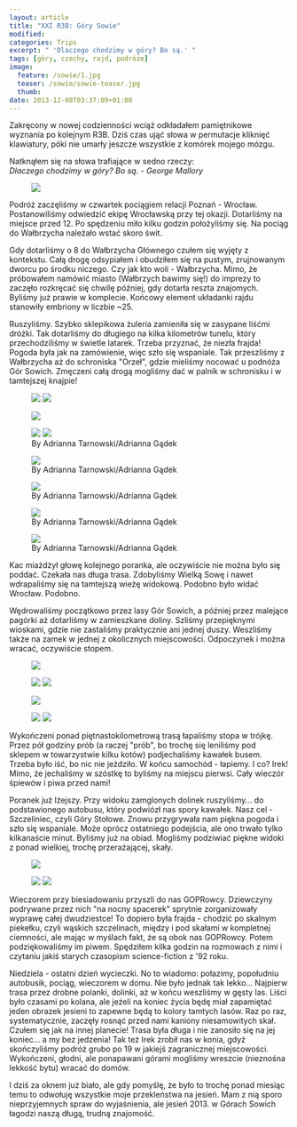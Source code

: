 ```yaml
---
layout: article
title: "XXI R3B: Góry Sowie"
modified:
categories: Trips
excerpt: " 'Dlaczego chodzimy w góry? Bo są.' "
tags: [góry, czechy, rajd, podróże]
image:
  feature: /sowie/1.jpg
  teaser: /sowie/sowie-teaser.jpg
  thumb:
date: 2013-12-08T03:37:09+01:00
---
```


Zakręcony w nowej codzienności wciąż odkładałem pamiętnikowe wyznania po kolejnym R3B. Dziś czas ująć słowa w permutacje kliknięć klawiatury, póki nie umarły jeszcze wszystkie z komórek mojego mózgu.

Natknąłem się na słowa trafiające w sedno rzeczy: <br>
<i>Dlaczego chodzimy w góry? Bo są. - George Mallory</i>

<figure class>
	<img src="http://nikodamn.github.io/images/sowie/3.jpg">
</figure>

Podróż zaczęliśmy w czwartek pociągiem relacji Poznań - Wrocław. Postanowiliśmy odwiedzić ekipę Wrocławską przy tej okazji. Dotarliśmy na miejsce przed 12. Po spędzeniu miło kilku godzin położyliśmy się. Na pociąg do Wałbrzycha należało wstać skoro świt.

Gdy dotarliśmy o 8 do Wałbrzycha Głównego czułem się wyjęty z kontekstu. Całą drogę odsypiałem i obudziłem się na pustym, zrujnowanym dworcu po środku niczego. Czy jak kto woli - Wałbrzycha. Mimo, że próbowałem namówić miasto (Wałbrzych bawimy się!) do imprezy to zaczęło rozkręcać się chwilę później, gdy dotarła reszta znajomych. Byliśmy już prawie w komplecie. Końcowy element układanki rajdu stanowiły embriony w liczbie ~25.

Ruszyliśmy. Szybko sklepikowa żuleria zamieniła się w zasypane liśćmi dróżki. Tak dotarliśmy do długiego na kilka kilometrów tunelu, który przechodziliśmy w świetle latarek. Trzeba przyznać, że niezła frajda! Pogoda była jak na zamówienie, więc szło się wspaniale. Tak przeszliśmy z Wałbrzycha aż do schroniska "Orzeł", gdzie mieliśmy nocować u podnóża Gór Sowich. Zmęczeni całą drogą mogliśmy dać w palnik w schronisku i w tamtejszej knajpie!

<figure class="half">
	<img src="http://nikodamn.github.io/images/sowie/4.jpg">
	<img src="http://nikodamn.github.io/images/sowie/2.jpg">
</figure>

<figure class>
	<img src="http://nikodamn.github.io/images/sowie/5.jpg">
</figure>

<figure class="half">
	<img src="http://nikodamn.github.io/images/sowie/a1.jpg">
	<img src="http://nikodamn.github.io/images/sowie/a2.jpg">
	<figcaption>By Adrianna Tarnowski/Adrianna Gądek</figcaption>
</figure>

<figure>
	<img src="http://nikodamn.github.io/images/sowie/a3.jpg">
	<figcaption>By Adrianna Tarnowski/Adrianna Gądek</figcaption>
</figure>

<figure>
	<img src="http://nikodamn.github.io/images/sowie/a4.jpg">
	<figcaption>By Adrianna Tarnowski/Adrianna Gądek</figcaption>
</figure>

<figure>
	<img src="http://nikodamn.github.io/images/sowie/a6.jpg">
	<figcaption>By Adrianna Tarnowski/Adrianna Gądek</figcaption>
</figure>

<figure>
	<img src="http://nikodamn.github.io/images/sowie/a7.jpg">
	<figcaption>By Adrianna Tarnowski/Adrianna Gądek</figcaption>
</figure>

Kac miażdżył głowę kolejnego poranka, ale oczywiście nie można było się poddać. Czekała nas długa trasa. Zdobyliśmy Wielką Sowę i nawet wdrapaliśmy się na tamtejszą wieżę widokową. Podobno było widać Wrocław. Podobno.

Wędrowaliśmy początkowo przez lasy Gór Sowich, a później przez malejące pagórki aż dotarliśmy w zamieszkane doliny. Szliśmy przepięknymi wioskami, gdzie nie zastaliśmy praktycznie ani jednej duszy. Weszliśmy także na zamek w jednej z okolicznych miejscowości. Odpoczynek i można wracać, oczywiście stopem.

<figure>
	<img src="http://nikodamn.github.io/images/sowie/6.jpg">
</figure>

<figure class="half">
	<img src="http://nikodamn.github.io/images/sowie/7.jpg">
	<img src="http://nikodamn.github.io/images/sowie/8.jpg">
</figure>

<figure>
	<img src="http://nikodamn.github.io/images/sowie/9.jpg">
</figure>

<figure class="half">
	<img src="http://nikodamn.github.io/images/sowie/10.jpg">
	<img src="http://nikodamn.github.io/images/sowie/11.jpg">
</figure>

Wykończeni ponad piętnastokilometrową trasą łapaliśmy stopa w trójkę. Przez pół godziny prób (a raczej "prób", bo trochę się leniliśmy pod sklepem w towarzystwie kilku kotów) podjechaliśmy kawałek busem. Trzeba było iść, bo nic nie jeździło. W końcu samochód - łapiemy. I co? Irek! Mimo, że jechaliśmy w szóstkę to byliśmy na miejscu pierwsi. Cały wieczór śpiewów i piwa przed nami!

Poranek już lżejszy. Przy widoku zamglonych dolinek ruszyliśmy... do podstawionego autobusu, który podwiózł nas spory kawałek. Nasz cel - Szczeliniec, czyli Góry Stołowe. Znowu przygrywała nam piękna pogoda i szło się wspaniale. Może oprócz ostatniego podejścia, ale ono trwało tylko kilkanaście minut. Byliśmy już na obiad. Mogliśmy podziwiać piękne widoki z ponad wielkiej, trochę przerażającej, skały.

<figure>
	<img src="http://nikodamn.github.io/images/sowie/12.jpg">
</figure>

<figure class="half">
	<img src="http://nikodamn.github.io/images/sowie/13.jpg">
	<img src="http://nikodamn.github.io/images/sowie/14.jpg">
</figure>

Wieczorem przy biesiadowaniu przyszli do nas GOPRowcy. Dziewczyny podrywane przez nich "na nocny spacerek" sprytnie zorganizowały wyprawę całej dwudziestce! To dopiero była frajda - chodzić po skalnym piekełku, czyli wąskich szczelinach, między i pod skałami w kompletnej ciemności, ale mając w myślach fakt, że są obok nas GOPRowcy. Potem podziękowaliśmy im piwem. Spędziłem kilka godzin na rozmowach z nimi i czytaniu jakiś starych czasopism science-fiction z '92 roku.

Niedziela - ostatni dzień wycieczki. No to wiadomo: połazimy, popołudniu autobusik, pociąg, wieczorem w domu. Nie było jednak tak lekko... Najpierw trasa przez drobne polanki, dolinki, aż w końcu weszliśmy w gęsty las. Liści było czasami po kolana, ale jeżeli na koniec życia będę miał zapamiętać jeden obrazek jesieni to zapewne będą to kolory tamtych lasów. Raz po raz, systematycznie, zaczęły rosnąć przed nami kaniony niesamowitych skał. Czułem się jak na innej planecie! Trasa była długa i nie zanosiło się na jej koniec... a my bez jedzenia! Tak też Irek zrobił nas w konia, gdyż skończyliśmy podróż grubo po 19 w jakiejś zagranicznej miejscowości. Wykończeni, głodni, ale ponapawani górami mogliśmy wreszcie (nieznośna lekkość bytu) wracać do domów.

I dziś za oknem już biało, ale gdy pomyślę, że było to trochę ponad miesiąc temu to odwołuję wszystkie moje przekleństwa na jesień. Mam z nią sporo nieprzyjemnych spraw do wyjaśnienia, ale jesień 2013. w Górach Sowich łagodzi naszą długą, trudną znajomość. 